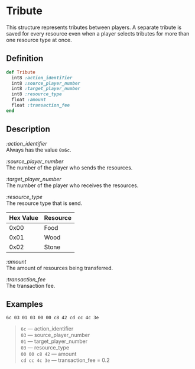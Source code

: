 # Tribute

This structure represents tributes between players. A separate tribute is saved for every resource even when a player selects tributes for more than one resource type at once.

## Definition

```ruby
def Tribute
  int8 :action_identifier
  int8 :source_player_number
  int8 :target_player_number
  int8 :resource_type
  float :amount
  float :transaction_fee
end
```

## Description

*:action_identifier*  
Always has the value `0x6c`.

*:source_player_number*  
The number of the player who sends the resources.

*:target_player_number*  
The number of the player who receives the resources.

*:resource_type*  
The resource type that is send.

Hex Value | Resource
----------|---------
0x00      | Food
0x01      | Wood
0x02      | Stone

*:amount*  
The amount of resources being transferred.

*:transaction_fee*  
The transaction fee.

## Examples

`6c 03 01 03 00 00 c8 42 cd cc 4c 3e`

>`6c` &mdash; action_identifier  
>`03` &mdash; source_player_number  
>`01` &mdash; target_player_number  
>`03` &mdash; resource_type  
>`00 00 c8 42` &mdash; amount  
>`cd cc 4c 3e` &mdash; transaction_fee = 0.2
